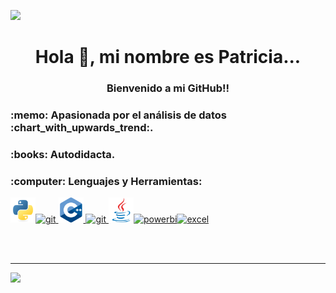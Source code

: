 ![](https://media.giphy.com/media/OBnIvqqpKFbZam9Wmj/giphy.gif)

<h1 align="center">Hola 👋, mi nombre es Patricia...</h1>
<h3 align="center">Bienvenido a mi GitHub!!</h3>

<h3 align="left">:memo: Apasionada por el análisis de datos :chart_with_upwards_trend:.</h3>
<h3 align="left">:books: Autodidacta.</h3>
<h3 align="left">:computer: Lenguajes y Herramientas:</h3>
<a href="https://www.w3schools.com/cpp/" target="_blank"><img src="https://raw.githubusercontent.com/devicons/devicon/master/icons/python/python-original.svg" alt="python" width="40" height="40"/><img src="https://www.svgrepo.com/show/255832/sql.svg" alt="git" width="40" height="40"/> <img src="https://raw.githubusercontent.com/devicons/devicon/master/icons/cplusplus/cplusplus-original.svg" alt="cplusplus" width="40" height="40"/> </a> <a href="https://git-scm.com/" target="_blank"> <img src="https://www.vectorlogo.zone/logos/git-scm/git-scm-icon.svg" alt="git" width="40" height="40"/> </a> <a href="https://www.java.com" target="_blank"> <img src="https://raw.githubusercontent.com/devicons/devicon/master/icons/java/java-original.svg" alt="java" width="40" height="40"/><a href="https://www.python.org" target="_blank"><img src="https://github.com/microsoft/PowerBI-Icons/blob/main/SVG/Power-BI.svg" alt="powerbi" width="40" height="40"/><img src="https://www.svgrepo.com/show/373589/excel.svg"  alt="excel" width="40" height="40"/></a> 

<br><br>

---
<img src="https://komarev.com/ghpvc/?username=patlpxD&style=for-the-badge&color=lightgrey">
